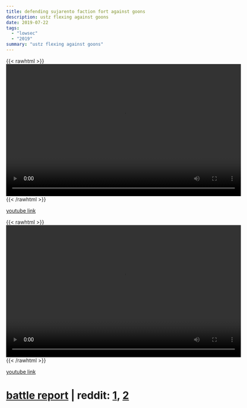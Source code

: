 ```yaml
---
title: defending sujarento faction fort against goons
description: ustz flexing against goons
date: 2019-07-22
tags:
  - "lowsec"
  - "2019"
summary: "ustz flexing against goons"
---
```


{{< rawhtml >}}<video width="640" height="360" controls>
<source src="https://crowdfile.net/snuffed/suj-fort.mp4" type="video/mp4">
Your browser does not support the video tag.</video>{{< /rawhtml >}}

[youtube link](https://www.youtube.com/watch?v=Jc_AvpM1UEs)

{{< rawhtml >}}<video width="640" height="360" controls>
<source src="https://crowdfile.net/snuffed/suj-fort-2.mp4" type="video/mp4">
Your browser does not support the video tag.</video>{{< /rawhtml >}}

[youtube link](https://www.youtube.com/watch?v=fOLjrojlqME)

# [battle report](https://br.evetools.org/br/60fb18c280a5cd0019ff56f7) | reddit: [1](https://www.reddit.com/r/Eve/comments/cgmbw6/argos_coalition_defend_freeport_fortizar_in/), [2](https://www.reddit.com/r/Eve/comments/cgmudf/ustz_goon_squad_vs_snuffpets_aar/)
